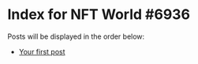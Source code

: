 # Index for NFT World #6936
Posts will be displayed in the order below:

- [Your first post](./001-first.md)

